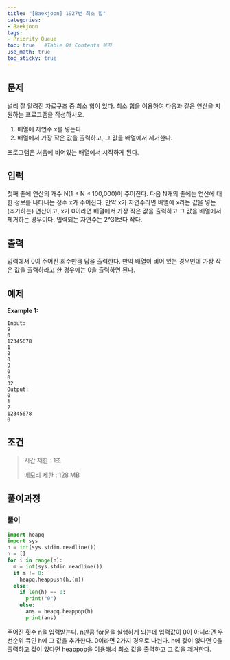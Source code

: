 ```yaml
---
title: "[Baekjoon] 1927번 최소 힙"
categories: 
- Baekjoon
tags:
- Priority Queue
toc: true   #Table Of Contents 목차 
use_math: true
toc_sticky: true
---
```


## 문제

널리 잘 알려진 자료구조 중 최소 힙이 있다. 최소 힙을 이용하여 다음과 같은 연산을 지원하는 프로그램을 작성하시오.

1. 배열에 자연수 x를 넣는다.
2. 배열에서 가장 작은 값을 출력하고, 그 값을 배열에서 제거한다.

프로그램은 처음에 비어있는 배열에서 시작하게 된다.

## 입력

첫째 줄에 연산의 개수 N(1 ≤ N ≤ 100,000)이 주어진다. 다음 N개의 줄에는 연산에 대한 정보를 나타내는 정수 x가 주어진다. 만약 x가 자연수라면 배열에 x라는 값을 넣는(추가하는) 연산이고, x가 0이라면 배열에서 가장 작은 값을 출력하고 그 값을 배열에서 제거하는 경우이다. 입력되는 자연수는 2^31보다 작다.

## 출력

입력에서 0이 주어진 회수만큼 답을 출력한다. 만약 배열이 비어 있는 경우인데 가장 작은 값을 출력하라고 한 경우에는 0을 출력하면 된다.

## 예제

**Example 1:**

```
Input: 
9
0
12345678
1
2
0
0
0
0
32
Output: 
0
1
2
12345678
0
```

## 조건

> 시간 제한 : 1초
>
> 메모리 제한 : 128 MB

## 풀이과정

### 풀이

```python
import heapq
import sys
n = int(sys.stdin.readline())
h = []
for i in range(n):
  m = int(sys.stdin.readline())
  if m != 0:
    heapq.heappush(h,(m))
  else:
    if len(h) == 0:
      print("0")
    else:
      ans = heapq.heappop(h)
      print(ans)
```

주어진 횟수 n을 입력받는다. n만큼 for문을 실행하게 되는데 입력값이 0이 아니라면 우선순위 큐인 h에 그 값을 추가한다. 0이라면 2가지 경우로 나뉜다. h에 값이 없다면 0을 출력하고 값이 있다면 heappop을 이용해서 최소 값을 출력하고 그 값을 제거한다.